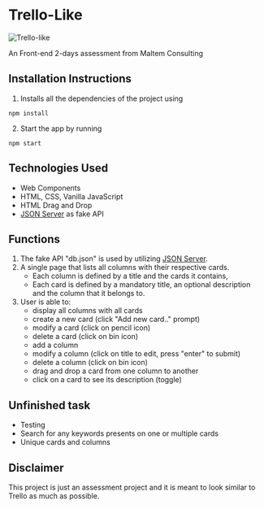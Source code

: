 # Trello-Like


![Trello-like](https://user-images.githubusercontent.com/50238797/66843823-e148e480-ef9f-11e9-87df-057d15dff5cd.PNG)


An Front-end 2-days assessment from Maltem Consulting 

## Installation Instructions
1. Installs all the dependencies of the project using
```
npm install
````
2. Start the app by running
```
npm start
````
## Technologies Used
- Web Components
- HTML, CSS, Vanilla JavaScript
- HTML Drag and Drop
- [JSON Server](https://github.com/typicode/json-server) as fake API
 
## Functions
1. The fake API "db.json" is used by utilizing [JSON Server](https://github.com/typicode/json-server).
2. A single page that lists all columns with their respective cards.
   - Each column is defined by a title and the cards it contains,
   - Each card is defined by a mandatory title, an optional description and the column that it belongs to.
3. User is able to:
   - display all columns with all cards
   - create a new card (click "Add new card.." prompt)
   - modify a card (click on pencil icon)
   - delete a card (click on bin icon)
   - add a column 
   - modify a column (click on title to edit, press "enter" to submit)
   - delete a column (click on bin icon)
   - drag and drop a card from one column to another
   - click on a card to see its description (toggle)

## Unfinished task
- Testing
- Search for any keywords presents on one or multiple cards
- Unique cards and columns

## Disclaimer
This project is just an assessment project and it is meant to look similar to Trello as much as possible.
